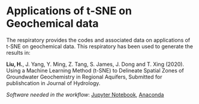 # Applications of t-SNE on Geochemical data

The respiratory provides the codes and associated data on applications of t-SNE on geochemical data. This respiratory has been used to generate the results in: 

**Liu, H.**, J. Yang, Y. Ming, Z. Tang, S. James, J. Dong and T. Xing (2020). Using a Machine Learning Method (t-SNE) to Delineate Spatial Zones of Groundwater Geochemistry in Regional Aquifers, Submitted for publishcation in Journal of Hydrology. 

*Software needed in the workflow*: [Jupyter Notebook](https://jupyter.org), [Anaconda](https://www.anaconda.com)
